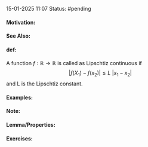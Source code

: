 15-01-2025 11:07
Status: #pending
#### Motivation:
#### See Also:
#### def:
A function $f:\mathbb{R}\to \mathbb{R}$ is called as Lipschtiz continuous if $$
|f(X_{1})-f(x_{2})|\leq L\:|x_{1}-x_{2}|
$$
and L is the Lipschtiz constant.
#### Examples:
#### Note:

#### Lemma/Properties:
#### Exercises:



